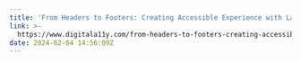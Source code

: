 ```yaml
---
title: 'From Headers to Footers: Creating Accessible Experience with Landmarks'
link: >-
  https://www.digitala11y.com/from-headers-to-footers-creating-accessible-experience-with-landmarks/
date: 2024-02-04 14:56:09Z
---
```

